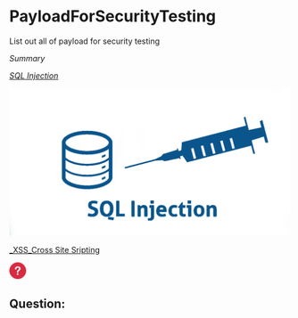 # PayloadForSecurityTesting
List out all of payload for security testing

*Summary*

[_SQL Injection_](SQLInjection.md)

<img src="sql injection.png" width="=90">

[_XSS_Cross Site Sripting](XSS.md)

<img src="icon.png" width="30">

## Question:


